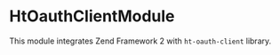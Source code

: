 HtOauthClientModule
=============================
This module integrates Zend Framework 2 with `ht-oauth-client` library.